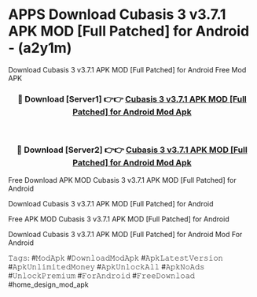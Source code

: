 # APPS Download Cubasis 3 v3.7.1 APK   MOD [Full Patched] for Android - (a2y1m)
Download Cubasis 3 v3.7.1 APK   MOD [Full Patched] for Android Free Mod APK

<div align="center">
<h3>🔴 Download [Server1] 👉👉 <a href="https://apk-comot.site?title=Cubasis_3_v3.7.1_APK___MOD_[Full_Patched]_for_Android">Cubasis 3 v3.7.1 APK   MOD [Full Patched] for Android Mod Apk</a></h3><br>

<h3>🔴 Download [Server2] 👉👉 <a href="https://apk-comot.site?title=Cubasis_3_v3.7.1_APK___MOD_[Full_Patched]_for_Android">Cubasis 3 v3.7.1 APK   MOD [Full Patched] for Android Mod Apk</a></h3>
</div>


Free Download APK MOD Cubasis 3 v3.7.1 APK   MOD [Full Patched] for Android

Download Cubasis 3 v3.7.1 APK   MOD [Full Patched] for Android 

Free APK MOD Cubasis 3 v3.7.1 APK   MOD [Full Patched] for Android 

Download Cubasis 3 v3.7.1 APK   MOD [Full Patched] for Android Mod For Android

𝚃𝚊𝚐𝚜: #𝙼𝚘𝚍𝙰𝚙𝚔 #𝙳𝚘𝚠𝚗𝚕𝚘𝚊𝚍𝙼𝚘𝚍𝙰𝚙𝚔 #𝙰𝚙𝚔𝙻𝚊𝚝𝚎𝚜𝚝𝚅𝚎𝚛𝚜𝚒𝚘𝚗 #𝙰𝚙𝚔𝚄𝚗𝚕𝚒𝚖𝚒𝚝𝚎𝚍𝙼𝚘𝚗𝚎𝚢 #𝙰𝚙𝚔𝚄𝚗𝚕𝚘𝚌𝚔𝙰𝚕𝚕 #𝙰𝚙𝚔𝙽𝚘𝙰𝚍𝚜 #𝚄𝚗𝚕𝚘𝚌𝚔𝙿𝚛𝚎𝚖𝚒𝚞𝚖 #𝙵𝚘𝚛𝙰𝚗𝚍𝚛𝚘𝚒𝚍 #𝙵𝚛𝚎𝚎𝙳𝚘𝚠𝚗𝚕𝚘𝚊𝚍 #home_design_mod_apk